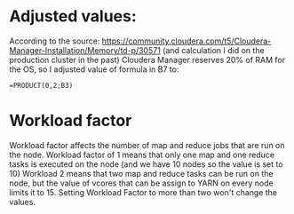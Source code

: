 # Adjusted values:

According to the source: https://community.cloudera.com/t5/Cloudera-Manager-Installation/Memory/td-p/30571 (and calculation I did on the production cluster in the past) Cloudera Manager reserves 20% of RAM for the OS, so I adjusted value of formula in B7 to:
```
=PRODUCT(0,2;B3)
```

# Workload factor

Workload factor affects the number of map and reduce jobs that are run on the node.
Workload factor of 1 means that only one map and one reduce tasks is executed on the node (and we have 10 nodes so the value is set to 10)
Workload 2 means that two map and reduce tasks can be run on the node, but the value of vcores that can be assign to YARN on every node limits it to 15.
Setting Workload Factor to more than two won't change the values.
